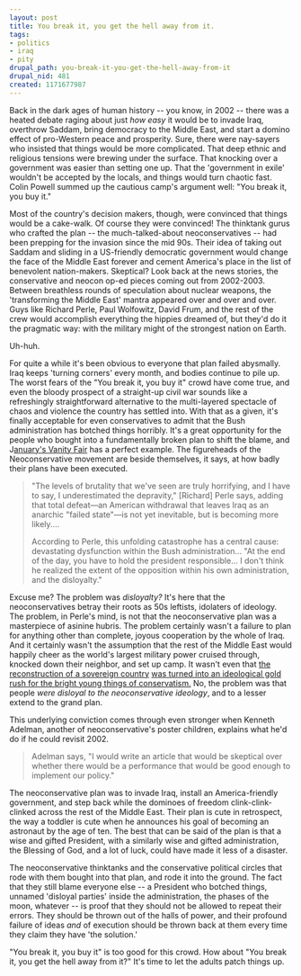 ```yaml
--- 
layout: post
title: You break it, you get the hell away from it.
tags: 
- politics
- iraq
- pity
drupal_path: you-break-it-you-get-the-hell-away-from-it
drupal_nid: 481
created: 1171677987
---
```

Back in the dark ages of human history -- you know, in 2002 -- there was a heated debate raging about just <i>how easy</i> it would be to invade Iraq, overthrow Saddam, bring democracy to the Middle East, and start a domino effect of pro-Western peace and prosperity. Sure, there were nay-sayers who insisted that things would be more complicated. That deep ethnic and religious tensions were brewing under the surface. That knocking over a government was easier than setting one up. That the 'government in exile' wouldn't be accepted by the locals, and things would turn chaotic fast. Colin Powell summed up the cautious camp's argument well: "You break it, you buy it."

Most of the country's decision makers, though, were convinced that things would be a cake-walk. Of course they were convinced! The thinktank gurus who crafted the plan -- the much-talked-about neoconservatives -- had been prepping for the invasion since the mid 90s. Their idea of taking out Saddam and sliding in a US-friendly democratic government would change the face of the Middle East forever and cement America's place in the list of benevolent nation-makers. Skeptical? Look back at the news stories, the conservative and neocon op-ed pieces coming out from 2002-2003. Between breathless rounds of speculation about nuclear weapons, the 'transforming the Middle East' mantra appeared over and over and over. Guys like Richard Perle, Paul Wolfowitz, David Frum, and the rest of the crew would accomplish everything the hippies dreamed of, but they'd do it the pragmatic way: with the military might of the strongest nation on Earth.

Uh-huh.

For quite a while it's been obvious to everyone that plan failed abysmally. Iraq keeps 'turning corners' every month, and bodies continue to pile up. The worst fears of the "You break it, you buy it" crowd have come true, and even the bloody prospect of a straight-up civil war sounds like a refreshingly straightforward alternative to the multi-layered spectacle of chaos and violence the country has settled into. With that as a given, it's finally acceptable for even conservatives to admit that the Bush administration has botched things horribly. It's a great opportunity for the people who bought into a fundamentally broken plan to shift the blame, and J<a href="http://www.vanityfair.com/politics/features/2007/01/neocons200701?printable=true&currentPage=all">anuary's Vanity Fair</a> has a perfect example. The figureheads of the Neoconservative movement are beside themselves, it says, at how badly their plans have been executed.

<blockquote>"The levels of brutality that we've seen are truly horrifying, and I have to say, I underestimated the depravity," [Richard] Perle says, adding that total defeat—an American withdrawal that leaves Iraq as an anarchic "failed state"—is not yet inevitable, but is becoming more likely....

According to Perle, this unfolding catastrophe has a central cause: devastating dysfunction within the Bush administration... "At the end of the day, you have to hold the president responsible... I don't think he realized the extent of the opposition within his own administration, and the disloyalty."

</blockquote>

Excuse me? The problem was <i>disloyalty?</i> It's here that the neoconservatives betray their roots as 50s leftists, idolaters of ideology. The problem, in Perle's mind, is not that the neoconservative plan was a masterpiece of asinine hubris. The problem certainly wasn't a failure to plan for anything other than complete, joyous cooperation by the whole of Iraq. And it certainly wasn't the assumption that the rest of the Middle East would happily cheer as the world's largest military power cruised through, knocked down their neighbor, and set up camp. It wasn't even that <a href="http://www.harpers.org/BaghdadYearZero.html">the reconstruction of a sovereign country</a> <a href="http://www.washingtonpost.com/wp-dyn/content/article/2006/09/16/AR2006091600193_pf.html">was turned into an ideological gold rush for the bright young things of conservatism.</a> No, the problem was that people <i>were disloyal to the neoconservative ideology</i>, and to a lesser extend to the grand plan.</i>

This underlying conviction comes through even stronger when Kenneth Adelman, another of neoconservative's poster children, explains what he'd do if he could revisit 2002.

<blockquote>Adelman says, "I would write an article that would be skeptical over whether there would be a performance that would be good enough to implement our policy."</blockquote>

The neoconservative plan was to invade Iraq, install an America-friendly government, and step back while the dominoes of freedom clink-clink-clinked across the rest of the Middle East. Their plan is cute in retrospect, the way a toddler is cute when he announces his goal of becoming an astronaut by the age of ten. The best that can be said of the plan is that a wise and gifted President, with a similarly wise and gifted administration, the Blessing of God, and a lot of luck, could have made it less of a disaster.

The neoconservative thinktanks and the conservative political circles that rode with them bought into that plan, and rode it into the ground. The fact that they still blame everyone else -- a President who botched things, unnamed 'disloyal parties' inside the administration, the phases of the moon, whatever -- is proof that they should not be allowed to repeat their errors. They should be thrown out of the halls of power, and their profound failure of ideas <i>and</i> of execution should be thrown back at them every time they claim they have 'the solution.'

"You break it, you buy it" is too good for this crowd. How about "You break it, you get the hell away from it?" It's time to let the adults patch things up.
